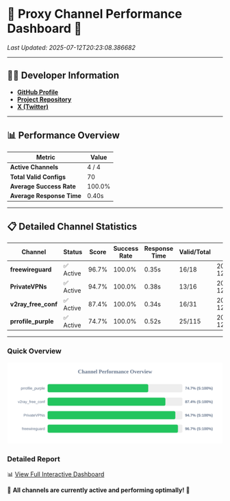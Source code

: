 # 🌟 Proxy Channel Performance Dashboard 🌟

_Last Updated: 2025-07-12T20:23:08.386682_

---

## 👩‍💻 Developer Information

- **[GitHub Profile](https://github.com/4n0nymou3)**  
- **[Project Repository](https://github.com/4n0nymou3/multi-proxy-config-fetcher)**  
- **[X (Twitter)](https://x.com/4n0nymou3)**  

---

## 📊 Performance Overview

| Metric                | Value       |
|-----------------------|-------------|
| **Active Channels**   | 4 / 4       |
| **Total Valid Configs** | 70          |
| **Average Success Rate** | 100.0%      |
| **Average Response Time** | 0.40s       |

---

## 📋 Detailed Channel Statistics

| Channel          | Status     | Score  | Success Rate | Response Time | Valid/Total | Last Success               |
|------------------|------------|--------|--------------|---------------|-------------|----------------------------|
| **freewireguard**  | ✅ Active  | 96.7%  | 100.0% | 0.35s         | 16/18       | 2025-07-12T20:23:08.384859 |
| **PrivateVPNs**  | ✅ Active  | 94.7%  | 100.0% | 0.38s         | 13/16       | 2025-07-12T20:23:08.007616 |
| **v2ray_free_conf**  | ✅ Active  | 87.4%  | 100.0% | 0.34s         | 16/31       | 2025-07-12T20:23:07.585552 |
| **prrofile_purple**  | ✅ Active  | 74.7%  | 100.0% | 0.52s         | 25/115       | 2025-07-12T20:23:07.200314 |

---

### Quick Overview
<div align="center">
  <a href="https://raw.githubusercontent.com/nullluser/NullRepo/refs/heads/main/assets/channel_stats_chart.svg">
    <img src="https://raw.githubusercontent.com/nullluser/NullRepo/refs/heads/main/assets/channel_stats_chart.svg" alt="Source Performance Statistics" width="800">
  </a>
</div>

### Detailed Report
📊 [View Full Interactive Dashboard](https://htmlpreview.github.io/?https://github.com/nullluser/NullRepo/blob/main/assets/performance_report.html)

🎉 **All channels are currently active and performing optimally!** 🎉

